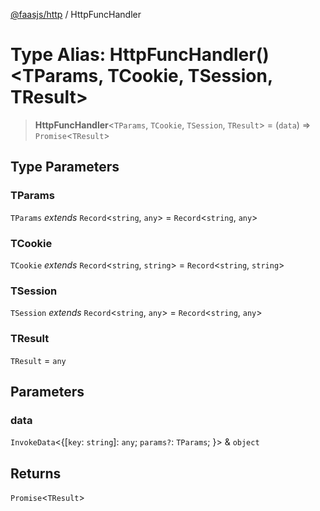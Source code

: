 [@faasjs/http](../README.md) / HttpFuncHandler

# Type Alias: HttpFuncHandler()\<TParams, TCookie, TSession, TResult\>

> **HttpFuncHandler**\<`TParams`, `TCookie`, `TSession`, `TResult`\> = (`data`) => `Promise`\<`TResult`\>

## Type Parameters

### TParams

`TParams` *extends* `Record`\<`string`, `any`\> = `Record`\<`string`, `any`\>

### TCookie

`TCookie` *extends* `Record`\<`string`, `string`\> = `Record`\<`string`, `string`\>

### TSession

`TSession` *extends* `Record`\<`string`, `any`\> = `Record`\<`string`, `any`\>

### TResult

`TResult` = `any`

## Parameters

### data

`InvokeData`\<\{[`key`: `string`]: `any`; `params?`: `TParams`; \}\> & `object`

## Returns

`Promise`\<`TResult`\>

